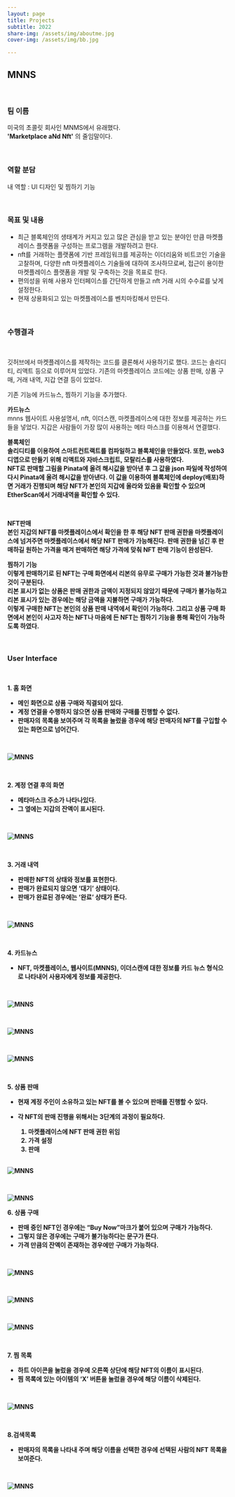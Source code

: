 ```yaml
---
layout: page
title: Projects
subtitle: 2022
share-img: /assets/img/aboutme.jpg
cover-img: /assets/img/bb.jpg

---
```


## MNNS

<br>

### 팀 이름<br>
미국의 초콜릿 회사인 MNMS에서 유래했다.<br>
<b>'Marketplace aNd Nft'</b> 의 줄임말이다.

<br>

### 역할 분담<br>
내 역할 : UI 디자인 및 찜하기 기능

<br>

### 목표 및 내용<br>

- 최근 블록체인의 생태계가 커지고 있고 많은 관심을 받고 있는 분야인 만큼 마켓플레이스 플랫폼을 구성하는 프로그램을 개발하려고 한다. <br>
- nft를 거래하는 플랫폼에 기반 프레임워크를 제공하는 이더리움와 비트코인 기술을 고찰하며, 다양한 nft 마켓플레이스 기술들에 대하여 조사하므로써, 접근이 용이한 마켓플레이스 플랫폼을 개발 및 구축하는 것을 목표로 한다.<br>
- 편의성을 위해 사용자 인터페이스를 간단하게 만들고 nft 거래 시의 수수료를 낮게 설정한다.<br>
- 현재 상용화되고 있는 마켓플레이스를 벤치마킹해서 만든다.

<br>

### 수행결과

<br>

깃허브에서 마켓플레이스를 제작하는 코드를 클론해서 사용하기로 했다. 코드는 솔리디티, 리액트 등으로 이루어져 있었다. 기존의 마켓플레이스 코드에는 상품 판매, 상품 구매, 거래 내역, 지갑 연결 등이 있었다.
<br> 

기존 기능에 카드뉴스, 찜하기 기능을 추가했다.<br>

<b>카드뉴스</b><br>
mnns 웹사이트 사용설명서, nft, 이더스캔, 마켓플레이스에 대한 정보를 제공하는 카드들을 넣었다. 지갑은 사람들이 가장 많이 사용하는 메타 마스크를 이용해서 연결했다. <br>

<b>블록체인<b><br>
솔리디티를 이용하여 스마트컨트랙트를 컴파일하고 블록체인을 만들었다. 또한, web3 디앱으로 만들기 위해 리액트와 자바스크립트, 모랄리스를 사용하였다.<br>
NFT로 판매할 그림을 Pinata에 올려 해시값을 받아낸 후 그 값을 json 파일에 작성하여 다시 Pinata에 올려 해시값을 받아낸다. 이 값을 이용하여 블록체인에 deploy(배포)하면 거래가 진행되며 해당 NFT가 본인의 지갑에 올라와 있음을 확인할 수 있으며 EtherScan에서 거래내역을 확인할 수 있다. 

<br>

<b>NFT판매</b><br>
본인 지갑의 NFT를 마켓플레이스에서 확인을 한 후 해당 NFT 판매 권한을 마켓플레이스에 넘겨주면 마켓플레이스에서 해당 NFT 판매가 가능해진다. 판매 권한을 넘긴 후 판매하길 원하는 가격을 매겨 판매하면 해당 가격에 맞춰 NFT 판매 기능이 완성된다.<br>

<b>찜하기 기능</b><br>
이렇게 판매하기로 된 NFT는 구매 화면에서 리본의 유무로 구매가 가능한 것과 불가능한 것이 구분된다. <br>
리본 표시가 없는 상품은 판매 권한과 금액이 지정되지 않았기 때문에 구매가 불가능하고 리본 표시가 있는 경우에는 해당 금액을 지불하면 구매가 가능하다. <br>
이렇게 구매한 NFT는 본인의 상품 판매 내역에서 확인이 가능하다. 그리고 상품 구매 화면에서 본인이 사고자 하는 NFT나 마음에 든 NFT는 찜하기 기능을 통해 확인이 가능하도록 하였다.

<br>

### User Interface

<br>

<b>1. 홈 화면</b><br>

- 메인 화면으로 상품 구매와 직결되어 있다.<br>
- 계정 연결을 수행하지 않으면 상품 판매와 구매를 진행할 수 없다.<br>
- 판매자의 목록을 보여주며 각 목록을 눌렀을 경우에 해당 판매자의 NFT를 구입할 수 있는 화면으로 넘어간다.

<br>

![MNNS](/assets/img/MNNS/1.PNG)

<br>

<b>2. 계정 연결 후의 화면</b><br>

- 메타마스크 주소가 나타나있다.<br>
- 그 옆에는 지갑의 잔액이 표시된다.<br>

<br>

![MNNS](/assets/img/MNNS/2.PNG)

<br>

<b>3. 거래 내역</b><br>

- 판매한 NFT의 상태와 정보를 표현한다.<br>
- 판매가 완료되지 않으면 ‘대기’ 상태이다.<br>
- 판매가 완료된 경우에는 ‘완료’ 상태가 뜬다.

<br>

![MNNS](/assets/img/MNNS/3.PNG)

<br>

<b>4. 카드뉴스 </b><br>

- NFT, 마켓플레이스, 웹사이트(MNNS), 이더스캔에 대한 정보를 카드 뉴스 형식으로 나타내어 사용자에게 정보를 제공한다.

<br>

![MNNS](/assets/img/MNNS/4.PNG)

<br>

![MNNS](/assets/img/MNNS/5.PNG)

<br>

![MNNS](/assets/img/MNNS/6.PNG)

<br>

<b>5. 상품 판매</b><br>

- 현재 계정 주인이 소유하고 있는 NFT를 볼 수 있으며 판매를 진행할 수 있다.<br>
- 각 NFT의 판매 진행을 위해서는 3단계의 과정이 필요하다.<br>

   1) 마켓플레이스에 NFT 판매 권한 위임<br>
   2) 가격 설정<br>
   3) 판매
   
   <br>

![MNNS](/assets/img/MNNS/7.PNG)

<br>

![MNNS](/assets/img/MNNS/8.PNG)

<b>6. 상품 구매</b><br>

- 판매 중인 NFT인 경우에는 “Buy Now”마크가 붙어 있으며 구매가 가능하다.<br>
- 그렇지 않은 경우에는 구매가 불가능하다는 문구가 뜬다.<br>
- 가격 만큼의 잔액이 존재하는 경우에만 구매가 가능하다.

<br>

![MNNS](/assets/img/MNNS/9.PNG)

<br>

![MNNS](/assets/img/MNNS/10.PNG)

<br>

![MNNS](/assets/img/MNNS/11.PNG)

<br>

<b>7. 찜 목록</b><br>
- 하트 아이콘을 눌렀을 경우에 오른쪽 상단에 해당 NFT의 이름이 표시된다.<br>
- 찜 목록에 있는 아이템의 ‘X’ 버튼을 눌렀을 경우에 해당 이름이 삭제된다.

<br>

![MNNS](/assets/img/MNNS/12.PNG)

<br>

<b>8.검색목록</b><br>

- 판매자의 목록을 나타내 주며 해당 이름을 선택한 경우에 선택된 사람의 NFT 목록을 보여준다.

<br>

![MNNS](/assets/img/MNNS/13.PNG)